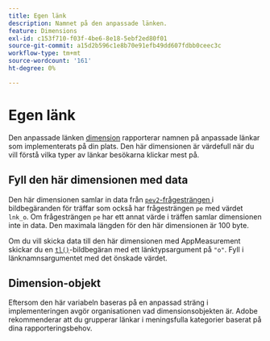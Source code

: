 ```yaml
---
title: Egen länk
description: Namnet på den anpassade länken.
feature: Dimensions
exl-id: c153f710-f03f-4be6-8e18-5ebf2ed80f01
source-git-commit: a15d2b596c1e8b70e91efb49dd607fdbb0ceec3c
workflow-type: tm+mt
source-wordcount: '161'
ht-degree: 0%

---
```


# Egen länk

Den anpassade länken [dimension](overview.md) rapporterar namnen på anpassade länkar som implementerats på din plats. Den här dimensionen är värdefull när du vill förstå vilka typer av länkar besökarna klickar mest på.

## Fyll den här dimensionen med data

Den här dimensionen samlar in data från [`pev2`-frågesträngen ](/help/implement/validate/query-parameters.md) i bildbegäranden för träffar som också har frågesträngen `pe` med värdet `lnk_o`. Om frågesträngen `pe` har ett annat värde i träffen samlar dimensionen inte in data. Den maximala längden för den här dimensionen är 100 byte.

Om du vill skicka data till den här dimensionen med AppMeasurement skickar du en [`tl()`](/help/implement/vars/functions/tl-method.md)-bildbegäran med ett länktypsargument på `"o"`. Fyll i länknamnsargumentet med det önskade värdet.

## Dimension-objekt

Eftersom den här variabeln baseras på en anpassad sträng i implementeringen avgör organisationen vad dimensionsobjekten är. Adobe rekommenderar att du grupperar länkar i meningsfulla kategorier baserat på dina rapporteringsbehov.
